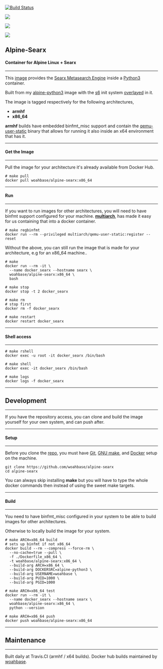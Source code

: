 [![Build Status](https://travis-ci.org/woahbase/alpine-searx.svg?branch=master)](https://travis-ci.org/woahbase/alpine-searx)

[![](https://images.microbadger.com/badges/image/woahbase/alpine-searx.svg)](https://microbadger.com/images/woahbase/alpine-searx)

[![](https://images.microbadger.com/badges/commit/woahbase/alpine-searx.svg)](https://microbadger.com/images/woahsbase/alpine-searx)

[![](https://images.microbadger.com/badges/version/woahbase/alpine-searx.svg)](https://microbadger.com/images/woahbase/alpine-searx)

## Alpine-Searx
#### Container for Alpine Linux + Searx

---

This [image][8] provides the [Searx Metasearch Engine][13] inside a [Python3][12]
container.

Built from my [alpine-python3][9] image with the [s6][10] init system
[overlayed][11] in it.

The image is tagged respectively for the following architectures,
* **armhf**
* **x86_64**

**armhf** builds have embedded binfmt_misc support and contain the
[qemu-user-static][5] binary that allows for running it also inside
an x64 environment that has it.

---
#### Get the Image
---

Pull the image for your architecture it's already available from
Docker Hub.

```
# make pull
docker pull woahbase/alpine-searx:x86_64

```

---
#### Run
---

If you want to run images for other architectures, you will need
to have binfmt support configured for your machine. [**multiarch**][4],
has made it easy for us containing that into a docker container.

```
# make regbinfmt
docker run --rm --privileged multiarch/qemu-user-static:register --reset

```
Without the above, you can still run the image that is made for your
architecture, e.g for an x86_64 machine..

```
# make
docker run --rm -it \
  --name docker_searx --hostname searx \
  woahbase/alpine-searx:x86_64 \
  bash

# make stop
docker stop -t 2 docker_searx

# make rm
# stop first
docker rm -f docker_searx

# make restart
docker restart docker_searx

```

---
#### Shell access
---

```
# make rshell
docker exec -u root -it docker_searx /bin/bash

# make shell
docker exec -it docker_searx /bin/bash

# make logs
docker logs -f docker_searx

```

---
## Development
---

If you have the repository access, you can clone and
build the image yourself for your own system, and can push after.

---
#### Setup
---

Before you clone the [repo][7], you must have [Git][1], [GNU make][2],
and [Docker][3] setup on the machine.

```
git clone https://github.com/woahbase/alpine-searx
cd alpine-searx

```
You can always skip installing **make** but you will have to
type the whole docker commands then instead of using the sweet
make targets.

---
#### Build
---

You need to have binfmt_misc configured in your system to be able
to build images for other architectures.

Otherwise to locally build the image for your system.

```
# make ARCH=x86_64 build
# sets up binfmt if not x86_64
docker build --rm --compress --force-rm \
  --no-cache=true --pull \
  -f ./Dockerfile_x86_64 \
  -t woahbase/alpine-searx:x86_64 \
  --build-arg ARCH=x86_64 \
  --build-arg DOCKERSRC=alpine-python3 \
  --build-arg USERNAME=woahbase \
  --build-arg PUID=1000 \
  --build-arg PGID=1000

# make ARCH=x86_64 test
docker run --rm -it \
  --name docker_searx --hostname searx \
  woahbase/alpine-searx:x86_64 \
  python --version

# make ARCH=x86_64 push
docker push woahbase/alpine-searx:x86_64

```

---
## Maintenance
---

Built daily at Travis.CI (armhf / x64 builds). Docker hub builds maintained by [woahbase][6].

[1]: https://git-scm.com
[2]: https://www.gnu.org/software/make/
[3]: https://www.docker.com
[4]: https://hub.docker.com/r/multiarch/qemu-user-static/
[5]: https://github.com/multiarch/qemu-user-static/releases/
[6]: https://hub.docker.com/u/woahbase

[7]: https://github.com/woahbase/alpine-searx
[8]: https://hub.docker.com/r/woahbase/alpine-searx
[9]: https://hub.docker.com/r/woahbase/alpine-python3

[10]: https://skarnet.org/software/s6/
[11]: https://github.com/just-containers/s6-overlay
[12]: https://www.python.org/
[13]: https://asciimoo.github.io/searx/

